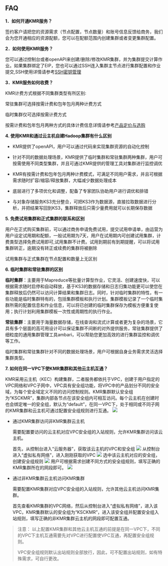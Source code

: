 ## FAQ

**1．如何开通KMR服务？**

签约客户请把您的资源需求（节点配置，节点数量）和账号信息反馈给商务，我们会为您开通相应的资源配额，您可以在配额范围内创建集群或者变更集群配置。

**2．如何使用KMR服务？**

您可以通过控制台或者openAPI来创建\/删除\/修改KMR集群，并为集群提交计算作业。如果集群绑定了EIP，您也可以通过SSH连入集群主节点进行集群配置和作业提交,SSH使用详情请参考[SSH密钥管理](mi_yao_guan_li_zhi_nan.md)

**3．KMR服务如何收费？**

KMR计费方式根据不同集群类型有所区别:

常驻集群可选择按需计费和包年包月两种计费方式

临时集群仅可选择按需计费方式

按需计费和包年包月两种方式的具体计费信息详情请参考[产品定价与选购](chan_pin_ding_jia_yu_xuan_gou.md)

**4. 使用KMR和通过云主机自建Hadoop集群有什么区别**

* KMR提供了openAPI，用户可以通过代码来实现集群资源的自动化控制

* 针对不同的数据处理场景，KMR提供了临时集群和常驻集群两种集群，用户可按需使用不同类型集群，并且可通过KMR提供的管理工具对集群进行监控调优

* KMR有按需计费和包年包月两种计费模式，可满足不同用户需求，并且可根据需求随时扩容\/缩容\/释放集群，大幅减少数据处理成本

* 底层进行了多项优化和调整，配备了专家团队协助用户进行调优和排错

* 与对象存储服务KS3充分整合，可把KS3作为数据源，直接拉取数据进行分析，并把结果写回到KS3，集群释放后只需少量费用就可以长期保存数据


**5. 免费试用集群和正式集群的联系和区别**

用户在正式购买集群前，可以通过商务申请免费试用，提交试用申请单，由运营为用户设定试用期和配额，一般试用期为7天，用户在试用期内可创建试用集群，计费类型选择免费试用即可,试用集群不计费。试用到期前有到期提醒，可以将试用集群转正，逾期没有转正或续费的集群将被删除

试用集群与正式集群在节点配置和数量上无区别

**6. 临时集群和常驻集群的区别**

**临时集群**：主要用于Mapreduce等批量计算型作业，它灵活、创建速度快，可以根据需求随时启停和自动释放，基于KS3的数据存储和日志归集功能更可以使您在集群释放后仍然可以访问计算结果和集群日志。同时，针对临时集群的特性，有一些功能是临时集群特有的，包括集群模板和执行计划。集群模板记录了一个临时集群所需的配置信息和作业信息，可以将已创建的临时集群保存为模板方便重复使用；执行计划利用集群模板一次性或周期性的执行作业。

**常驻集群**：主要用于海量数据存储，在线查询和流式计算或者更为复杂的场景，它具有多个层面的高可用设计可以保证集群不间断的对外提供服务，常驻集群提供了细粒度的通用集群管理工具ambari，可以帮助您更加高效的进行集群监控和调优等工作。

临时集群和常驻集群针对不同的数据处理场景，用户可根据自身业务需求灵活选择集群类型。

**7. 如何在同一VPC下使KMR集群和其他云主机互通？**

KMR采用云主机（KEC）构建集群，二者服务都依托于VPC，创建于用户指定的VPC网络和VPC子网中，VPC具有安全组功能，将VPC中的产品划分不同的安全域，为每个安全域定义不同的访问控制规则。KMR集群默认安全组为“KSCKMR”，集群内部各节点在该安全组内可相互访问。每个云主机在创建时也会绑定唯一的安全组，默认为“default”，在同一VPC下，处于相同或不同子网的KMR集群和云主机可通过配置安全组规则进行互通。
 ![](http://kmr-bj.ks3-cn-beijing.ksyun.com/doc_pic/KMR2.0/faq-VPCconnect.png)

* 通过KMR集群访问非KMR集群云主机

  需要配置要访问的云主机对应VPC安全组的入站规则，允许KMR集群访问该云主机。

  首先，从控制台进入“云服务器”，获取该云主机的VPC和安全组 ![](http://kmr-bj.ks3-cn-beijing.ksyun.com/doc_pic/KMR2.0/FAQ-kec.png) 从控制台进入“虚拟私有网络”，进入刚刚获取的VPC ![](http://kmr-bj.ks3-cn-beijing.ksyun.com/doc_pic/KMR2.0/FAQ-Vpc.png) 选中该云主机对应的安全组，创建安全组规则 ![](http://kmr-bj.ks3-cn-beijing.ksyun.com/doc_pic/KMR2.0/FAQ-securityGroup.png) 用户可根据需求创建不同方式的安全组规则，填写正确的KMR集群所在的网段即可。 ![](http://kmr-bj.ks3-cn-beijing.ksyun.com/doc_pic/KMR2.0/FAQ-groupRule.png)

* 通过非KMR集群云主机访问KMR集群

  需要配置KMR集群对应VPC安全组的入站规则，允许其他云主机访问KMR集群。

  首先查看KMR集群的VPC网络，然后从控制台进入“虚拟私有网络”，进入该VPC，KMR集群默认的安全组为“KSCKMR”，进入该安全组并配置安全组入站规则，填写正确的非KMR集群云主机的网段即可配置互通。


> 注意：
> 以上配置KMR集群和其他云主机互通的前提是在同一VPC下，不同的VPC下主机互通需要先对VPC进行配置使VPC互通，再配置安全组规则。<br>
> 
> VPC安全组规则默认出站规则全部放行，因此，可不配置出站规则，如有特殊需求，可自行更改。

